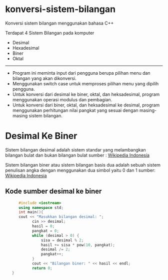 # konversi-sistem-bilangan
Konversi sistem bilangan menggunakan bahasa C++

Terdapat 4 Sistem Bilangan pada komputer
- Desimal
- Hexadesimal
- Biner
- Oktal

---

- Program ini meminta input dari pengguna berupa pilihan menu dan bilangan yang akan dikonversi.
- Menggunakan switch case untuk memproses pilihan menu yang dipilih pengguna.
- Untuk konversi dari desimal ke biner, oktal, dan heksadesimal, program menggunakan operasi modulus dan pembagian.
- Untuk konversi dari biner, oktal, dan heksadesimal ke desimal, program menggunakan perhitungan nilai pangkat yang sesuai dengan masing-masing sistem bilangan.


# Desimal Ke Biner
Sistem bilangan desimal adalah sistem standar yang melambangkan bilangan bulat dan bukan bilangan bulat
sumber : [Wikipedia Indonesia](https://id.wikipedia.org/wiki/Sistem_bilangan_desimal)

Sistem bilangan biner atau sistem bilangan basis dua adalah sebuah sistem penulisan angka dengan menggunakan dua simbol yaitu 0 dan 1
sumber: [Wikipedia Indonesia](https://id.wikipedia.org/wiki/Sistem_bilangan_biner)

## Kode sumber desimal ke biner
```c++
      #include <iostream>
      using namespace std;
      int main(){
      cout << "Masukkan bilangan desimal: ";
            cin >> desimal;
            hasil = 0;
            pangkat = 0;
            while (desimal > 0) {
                sisa = desimal % 2;
                hasil += sisa * pow(10, pangkat);
                desimal /= 2;
                pangkat++;
            }
            cout << "Bilangan biner: " << hasil << endl;
            return 0;
   }

```
